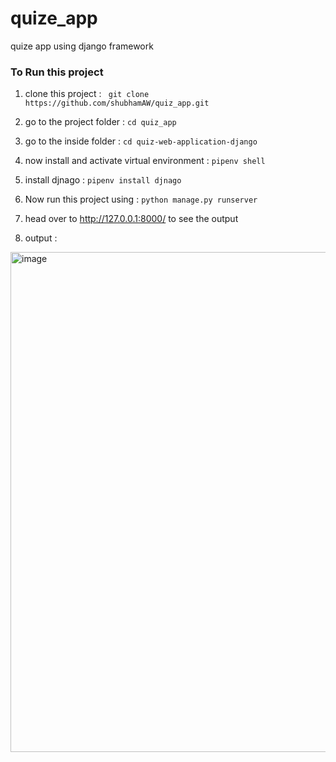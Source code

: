 # quize_app
quize  app using django framework 

### To Run this project 

1. clone this project : ``` git clone https://github.com/shubhamAW/quiz_app.git```

2. go to the project folder : ```cd quiz_app```

3. go to the inside folder : ```cd quiz-web-application-django```

4. now install and activate virtual environment : ```pipenv shell```

5. install djnago : ```pipenv install djnago```

6. Now run this project using : ```python manage.py runserver```

7. head over to http://127.0.0.1:8000/ to see the output 

8. output : 

<img width="800" alt="image" src="https://user-images.githubusercontent.com/66414385/170915168-764fed6a-47cb-4c23-93aa-306635d94371.png">

